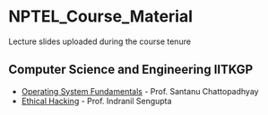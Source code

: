   
# NPTEL_Course_Material
Lecture slides uploaded during the course tenure 

## Computer Science and Engineering IITKGP

* [Operating System Fundamentals](https://nptel.ac.in/courses/106/105/106105214/) - Prof. Santanu Chattopadhyay	
* [Ethical Hacking](https://nptel.ac.in/courses/106/105/106105217/) - Prof. Indranil Sengupta

